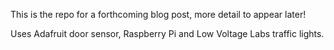 This is the repo for a forthcoming blog post, more detail to appear later!

Uses Adafruit door sensor, Raspberry Pi and Low Voltage Labs traffic lights.

